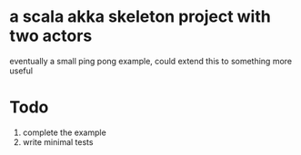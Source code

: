 # a scala akka skeleton project with two actors

eventually a small ping pong example, could extend this to something more useful

# Todo 
1. complete the example
2. write minimal tests
